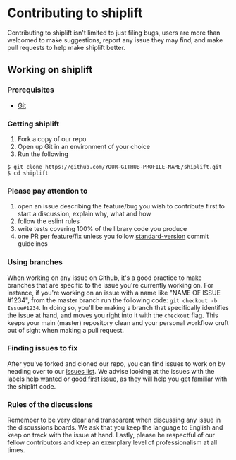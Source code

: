 # Contributing to shiplift
Contributing to shiplift isn't limited to just filing bugs, users are more than welcomed to make suggestions, report any issue they may find, and make pull requests to help make shiplift better.

## Working on shiplift
### Prerequisites
* [Git](https://git-scm.com/)

### Getting shiplift
1. Fork a copy of our repo
2. Open up Git in an environment of your choice
3. Run the following

```
$ git clone https://github.com/YOUR-GITHUB-PROFILE-NAME/shiplift.git
$ cd shiplift
```

### Please pay attention to
1. open an issue describing the feature/bug you wish to contribute first to start a discussion, explain why, what and how
2. follow the eslint rules
3. write tests covering 100% of the library code you produce
4. one PR per feature/fix unless you follow [standard-version](https://github.com/conventional-changelog/standard-version) commit guidelines

### Using branches
When working on any issue on Github, it's a good practice to make branches that are specific to the issue you're currently working on. For instance, if you're working on an issue with a name like "NAME OF ISSUE #1234", from the master branch run the following code: `git checkout -b Issue#1234`. In doing so, you'll be making a branch that specifically identifies the issue at hand, and moves you right into it with the `checkout` flag. This keeps your main (master) repository clean and your personal workflow cruft out of sight when making a pull request. 

### Finding issues to fix
After you've forked and cloned our repo, you can find issues to work on by heading over to our [issues list](https://github.com/softprops/shiplift/issues). We advise looking at the issues with the labels [help wanted](https://github.com/softprops/shiplift/issues?q=is%3Aissue+is%3Aopen+label%3A%22help+wanted%22) or [good first issue](https://github.com/softprops/shiplift/issues?q=is%3Aissue+is%3Aopen+label%3A%22good+first+issue%22), as they will help you get familiar with the shiplift code. 

### Rules of the discussions
Remember to be very clear and transparent when discussing any issue in the discussions boards. We ask that you keep the language to English and keep on track with the issue at hand. Lastly, please be respectful of our fellow contributors and keep an exemplary level of professionalism at all times.  

